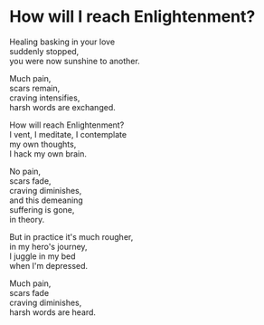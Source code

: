 # How will I reach Enlightenment?  
  
Healing basking in your love  
suddenly stopped,  
you were now sunshine to another.  
  
Much pain,  
scars remain,  
craving intensifies,  
harsh words are exchanged.  
  
How will reach Enlightenment?  
I vent, I meditate, I contemplate  
my own thoughts,  
I hack my own brain.  
  
No pain,   
scars fade,  
craving diminishes,  
and this demeaning   
suffering is gone,  
in theory.  
  
But in practice it's much rougher,  
in my hero's journey,  
I juggle in my bed  
when I'm depressed.  
  
Much pain,   
scars fade  
craving diminishes,  
harsh words are heard.  
  

